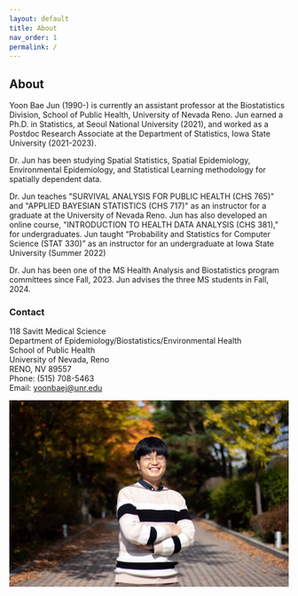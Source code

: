 ```yaml
---
layout: default
title: About
nav_order: 1
permalink: /
---
```


## About

<!-- ![](main_profile.png) -->

Yoon Bae Jun (1990-) is currently an assistant professor at the Biostatistics Division, School of Public Health, University of Nevada Reno. Jun earned a Ph.D. in Statistics, at Seoul National University (2021), and worked as a Postdoc Research Associate at the Department of Statistics, Iowa State University (2021-2023). 

Dr. Jun has been studying Spatial Statistics, Spatial Epidemiology, Environmental Epidemiology, and Statistical Learning methodology for spatially dependent data.

Dr. Jun teaches "SURVIVAL ANALYSIS FOR PUBLIC HEALTH (CHS 765)" and "APPLIED BAYESIAN STATISTICS (CHS 717)" as an instructor for a graduate at the University of Nevada Reno. Jun has also developed an online course, "INTRODUCTION TO HEALTH DATA ANALYSIS (CHS 381)," for undergraduates. Jun taught “Probability and Statistics for Computer Science (STAT 330)” as an instructor for an undergraduate at Iowa State University (Summer 2022)

Dr. Jun has been one of the MS Health Analysis and Biostatistics program committees since Fall, 2023. Jun advises the three MS students in Fall, 2024.


### Contact

118 Savitt Medical Science \
Department of Epidemiology/Biostatistics/Environmental Health \
School of Public Health \
University of Nevada, Reno \
RENO, NV 89557 \
Phone: (515) 708-5463 \
Email: yoonbaej@unr.edu

![](me.jpeg)
